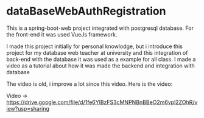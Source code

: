 # dataBaseWebAuthRegistration

This is a spring-boot-web project integrated with postgresql database. For the front-end it was used VueJs framework.

I made this project initially for personal knowlodge, but i introduce this project for my database web teacher at university and this integration of back-end with the database it was used as a example for all class. I made a video as a tutorial about how it was made the backend and integration with database

The video is old, i improve a lot since this video. Here is the video:

Video -> https://drive.google.com/file/d/1fe6YlBzFS3cMNPNBnBBeO2m6vpl2ZOhR/view?usp=sharing
